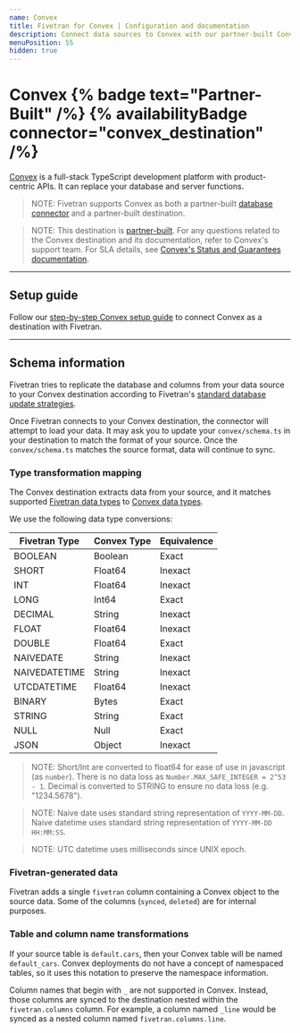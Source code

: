 ```yaml
---
name: Convex
title: Fivetran for Convex | Configuration and documentation
description: Connect data sources to Convex with our partner-built Convex destination connector. Explore documentation and start syncing your applications, databases, events, files, and more.
menuPosition: 55
hidden: true
---
```


# Convex {% badge text="Partner-Built" /%} {% availabilityBadge connector="convex_destination" /%}

[Convex](https://convex.dev) is a full-stack TypeScript development platform with product-centric APIs. It can replace your database and server functions.

> NOTE: Fivetran supports Convex as both a partner-built [database connector](/docs/databases/convex) and a partner-built destination.

> NOTE: This destination is [partner-built](/docs/partner-built-program). For any questions related to the Convex destination and its documentation, refer to Convex's support team. For SLA details, see [Convex's Status and Guarantees documentation](https://docs.convex.dev/production/state).

---

## Setup guide

Follow our [step-by-step Convex setup guide](/docs/destinations/convex/setup-guide) to connect Convex as a destination with Fivetran.

---

## Schema information

Fivetran tries to replicate the database and columns from your data source to your Convex destination according to Fivetran's [standard database update strategies](/docs/databases#transformationandmappingoverview).

Once Fivetran connects to your Convex destination, the connector will attempt to load your data.
It may ask you to update your `convex/schema.ts` in your destination to match the format of your source.
Once the `convex/schema.ts` matches the source format, data will continue to sync.

### Type transformation mapping

The Convex destination extracts data from your source, and it matches supported [Fivetran data types](/docs/destinations#datatypes) to [Convex data types](https://docs.convex.dev/database/types).

We use the following data type conversions:

| Fivetran Type | Convex Type | Equivalence |
| ------------- | ----------- | ----------- |
| BOOLEAN       | Boolean     | Exact       |
| SHORT         | Float64     | Inexact     |
| INT           | Float64     | Inexact     |
| LONG          | Int64       | Exact       |
| DECIMAL       | String      | Inexact     |
| FLOAT         | Float64     | Inexact     |
| DOUBLE        | Float64     | Exact       |
| NAIVEDATE     | String      | Inexact     |
| NAIVEDATETIME | String      | Inexact     |
| UTCDATETIME   | Float64     | Inexact     |
| BINARY        | Bytes       | Exact       |
| STRING        | String      | Exact       |
| NULL          | Null        | Exact       |
| JSON          | Object      | Inexact     |

> NOTE: Short/Int are converted to float64 for ease of use in javascript (as `number`). There is no data loss as `Number.MAX_SAFE_INTEGER = 2^53 - 1`. Decimal is converted to STRING to ensure no data loss (e.g. "1234.5678").

> NOTE: Naive date uses standard string representation of `YYYY-MM-DD`. Naive datetime uses standard string representation of `YYYY-MM-DD HH:MM:SS`.

> NOTE: UTC datetime uses milliseconds since UNIX epoch.

### Fivetran-generated data

Fivetran adds a single `fivetran` column containing a Convex object to the source data.
Some of the columns (`synced`, `deleted`) are for internal purposes.

### Table and column name transformations

If your source table is `default.cars`, then your Convex table will be named `default_cars`.
Convex deployments do not have a concept of namespaced tables, so it uses this notation to preserve
the namespace information.

Column names that begin with `_` are not supported in Convex. Instead, those columns are synced to the
destination nested within the `fivetran.columns` column. For example, a column named `_line` would be synced as a nested column named `fivetran.columns.line`.
